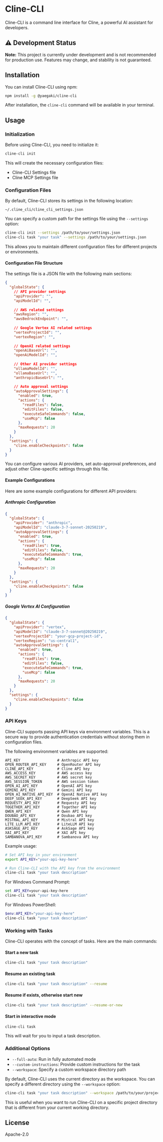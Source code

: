 # Cline-CLI

Cline-CLI is a command line interface for Cline, a powerful AI assistant for developers.

## ⚠️ Development Status

**Note:** This project is currently under development and is not recommended for production use. Features may change, and stability is not guaranteed.

## Installation

You can install Cline-CLI using npm:

```bash
npm install -g @yaegaki/cline-cli
```

After installation, the `cline-cli` command will be available in your terminal.

## Usage

### Initialization

Before using Cline-CLI, you need to initialize it:

```bash
cline-cli init
```

This will create the necessary configuration files:
- Cline-CLI Settings file
- Cline MCP Settings file

### Configuration Files

By default, Cline-CLI stores its settings in the following location:
```
~/.cline_cli/cline_cli_settings.json
```

You can specify a custom path for the settings file using the `--settings` option:
```bash
cline-cli init --settings /path/to/your/settings.json
cline-cli task "your task" --settings /path/to/your/settings.json
```

This allows you to maintain different configuration files for different projects or environments.

#### Configuration File Structure

The settings file is a JSON file with the following main sections:

```json
{
  "globalState": {
    // API provider settings
    "apiProvider": "",
    "apiModelId": "",
    
    // AWS related settings
    "awsRegion": "",
    "awsBedrockEndpoint": "",
    
    // Google Vertex AI related settings
    "vertexProjectId": "",
    "vertexRegion": "",
    
    // OpenAI related settings
    "openAiBaseUrl": "",
    "openAiModelId": "",
    
    // Other AI provider settings
    "ollamaModelId": "",
    "ollamaBaseUrl": "",
    "anthropicBaseUrl": "",
    
    // Auto approval settings
    "autoApprovalSettings": {
      "enabled": true,
      "actions": {
        "readFiles": false,
        "editFiles": false,
        "executeSafeCommands": false,
        "useMcp": false
      },
      "maxRequests": 20
    }
  },
  "settings": {
    "cline.enableCheckpoints": false
  }
}
```

You can configure various AI providers, set auto-approval preferences, and adjust other Cline-specific settings through this file.

#### Example Configurations

Here are some example configurations for different API providers:

##### Anthropic Configuration

```json
{
  "globalState": {
    "apiProvider": "anthropic",
    "apiModelId": "claude-3-7-sonnet-20250219",
    "autoApprovalSettings": {
      "enabled": true,
      "actions": {
        "readFiles": true,
        "editFiles": false,
        "executeSafeCommands": true,
        "useMcp": false
      },
      "maxRequests": 20
    }
  },
  "settings": {
    "cline.enableCheckpoints": false
  }
}
```

##### Google Vertex AI Configuration

```json
{
  "globalState": {
    "apiProvider": "vertex",
    "apiModelId": "claude-3-7-sonnet@20250219",
    "vertexProjectId": "your-gcp-project-id",
    "vertexRegion": "us-central1",
    "autoApprovalSettings": {
      "enabled": true,
      "actions": {
        "readFiles": true,
        "editFiles": false,
        "executeSafeCommands": true,
        "useMcp": false
      },
      "maxRequests": 20
    }
  },
  "settings": {
    "cline.enableCheckpoints": false
  }
}
```

### API Keys

Cline-CLI supports passing API keys via environment variables. This is a secure way to provide authentication credentials without storing them in configuration files.

The following environment variables are supported:

```
API_KEY                 # Anthropic API key
OPEN_ROUTER_API_KEY     # OpenRouter API key
CLINE_API_KEY           # Cline API key
AWS_ACCESS_KEY          # AWS access key
AWS_SECRET_KEY          # AWS secret key
AWS_SESSION_TOKEN       # AWS session token
OPEN_AI_API_KEY         # OpenAI API key
GEMINI_API_KEY          # Gemini API key
OPEN_AI_NATIVE_API_KEY  # OpenAI Native API key
DEEP_SEEK_API_KEY       # DeepSeek API key
REQUESTY_API_KEY        # Requesty API key
TOGETHER_API_KEY        # Together API key
QWEN_API_KEY            # Qwen API key
DOUBAO_API_KEY          # Doubao API key
MISTRAL_API_KEY         # Mistral API key
LITE_LLM_API_KEY        # LiteLLM API key
ASKSAGE_API_KEY         # AskSage API key
XAI_API_KEY             # XAI API key
SAMBANOVA_API_KEY       # Sambanova API key
```

Example usage:

```bash
# Set API key in your environment
export API_KEY="your-api-key-here"

# Run Cline-CLI with the API key from the environment
cline-cli task "your task description"
```

For Windows Command Prompt:
```cmd
set API_KEY=your-api-key-here
cline-cli task "your task description"
```

For Windows PowerShell:
```powershell
$env:API_KEY="your-api-key-here"
cline-cli task "your task description"
```

### Working with Tasks

Cline-CLI operates with the concept of tasks. Here are the main commands:

#### Start a new task

```bash
cline-cli task "your task description"
```

#### Resume an existing task

```bash
cline-cli task "your task description" --resume
```

#### Resume if exists, otherwise start new

```bash
cline-cli task "your task description" --resume-or-new
```

#### Start in interactive mode

```bash
cline-cli task
```

This will wait for you to input a task description.

### Additional Options

- `--full-auto`: Run in fully automated mode
- `--custom-instructions`: Provide custom instructions for the task
- `--workspace`: Specify a custom workspace directory path

By default, Cline-CLI uses the current directory as the workspace. You can specify a different directory using the `--workspace` option:

```bash
cline-cli task "your task description" --workspace /path/to/your/project
```

This is useful when you want to run Cline-CLI on a specific project directory that is different from your current working directory.

## License

Apache-2.0
